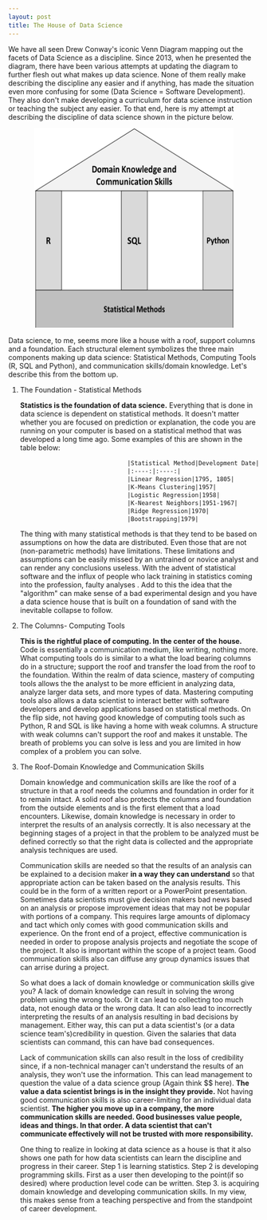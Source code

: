 ```yaml
---
layout: post
title: The House of Data Science
---
```


We have all seen Drew Conway's iconic Venn Diagram mapping out the facets of Data Science as a discipline.  Since 2013, when he presented the diagram, there have been various attempts at updating the diagram to further flesh out what makes up data science.  None of them really make describing the discipline any easier and if anything, has made the situation even more confusing for some (Data Science = Software Development).  They also don't make developing a curriculum for data science instruction or teaching the subject any easier.  To that end, here is my attempt at describing the discipline of data science shown in the picture below.


<div style="text-align: center;"><img src="/images/DSHouse.png" width="400px" height="400px"/></div>

Data science, to me, seems more like a house with a roof, support columns and a foundation.  Each structural element symbolizes the three main components making up data science: Statistical Methods, Computing Tools (R, SQL and Python), and communication skills/domain knowledge. Let's describe this from the bottom up.

1. The Foundation - Statistical Methods
   
   **Statistics is the foundation of data science.** Everything that is done in data science is dependent on statistical methods. It doesn't matter whether you are focused on prediction or explanation, the code you are running on your computer is based on a statistical method that was developed a long time ago. Some examples of this are shown in the table below:

                                     
                                     |Statistical Method|Development Date| 
                                     |:----:|:----:|
                                     |Linear Regression|1795, 1805|
                                     |K-Means Clustering|1957|
                                     |Logistic Regression|1958|
                                     |K-Nearest Neighbors|1951-1967|
                                     |Ridge Regression|1970|
                                     |Bootstrapping|1979|


   The thing with many statistical methods is that they tend to be based on assumptions on how the data are distributed. Even those that are not (non-parametric methods) have limitations.  These limitations and assumptions can be easily missed by an untrained or novice analyst and can render any conclusions useless.  With the advent of statistical software and the influx of people who lack training in statistics coming into the profession, faulty analyses .  Add to this the idea that the "algorithm" can make sense of a bad experimental design and you have a data science house that is built on a foundation of sand with the inevitable collapse to follow.

2. The Columns- Computing Tools

   **This is the rightful place of computing.  In the center of the house.**  Code is essentially a communication medium, like writing, nothing more.  What computing tools do is similar to a what the load bearing columns do in a structure; support the roof and transfer the load from the roof to the foundation.  Within the realm of data science, mastery of computing tools allows the the analyst to be more efficient in analyzing data, analyze larger data sets, and more types of data.  Mastering computing tools also allows a data scientist to interact better with software developers and develop applications based on statistical methods.  On the flip side, not having good knowledge of computing tools such as Python, R and SQL is like having a home with weak columns. A structure with weak columns can't support the roof and makes it unstable.  The breath of problems you can solve is less and you are limited in how complex of a problem you can solve.

3. The Roof-Domain Knowledge and Communication Skills

   Domain knowledge and communication skills are like the roof of a structure in that a roof needs the columns and foundation in order for it to remain intact.  A solid roof also protects the columns and foundation from the outside elements and is the first element that a load encounters.  Likewise, domain knowledge is necessary in order to interpret the results of an analysis correctly.  It is also necessary at the beginning stages of a project in that the problem to be analyzed must be defined correctly so that the right data is collected and the appropriate analysis techniques are used.  

   Communication skills are needed so that the results of an analysis can be explained to a decision maker **in a way they can understand** so that appropriate action can be taken based on the analysis results.  This could be in the form of a written report or a PowerPoint presentation. Sometimes data scientists must give decision makers bad news based on an analysis or propose improvement ideas that may not be popular with portions of a company.  This requires large amounts of diplomacy and tact which only comes with good communication skills and experience.  On the front end of a project, effective communication is needed in order to propose analysis projects and negotiate the scope of the project.  It also is important within the scope of a project team.  Good communication skills also can diffuse any group dynamics issues that can arrise during a project.

   So what does a lack of domain knowledge or communication skills give you?  A lack of domain knowledge can result in solving the wrong problem using the wrong tools. Or it can lead to collecting too much data, not enough data or the wrong data. It can also lead to incorrectly interpreting the results of an analysis resulting in bad decisions by management.  Either way, this can put a data scientist's (or a data science team's)credibility in question.  Given the salaries that data scientists can command, this can have bad consequences.  

   Lack of communication skills can also result in the loss of credibility since, if a non-technical manager can't understand the results of an analysis, they won't use the information.  This can lead management to question the value of a data science group (Again think $$ here). **The value a data scientist brings is in the insight they provide.** Not having good communication skills is also career-limiting for an individual data scientist.  **The higher you move up in a company, the more communication skills are needed.  Good businesses value people, ideas and things. In that order. A data scientist that can't communicate effectively will not be trusted with more responsibility.**

   One thing to realize in looking at data science as a house is that it also shows one path for how data scientists can learn the discipline and progress in their career.  Step 1 is learning statistics.  Step 2 is developing programming skills. First as a user then developing to the point(if so desired) where production level code can be written. Step 3. is acquiring domain knowledge and developing communication skills.  In my view, this makes sense from a teaching perspective and from the standpoint of career development.
